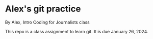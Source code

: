 # Alex's git practice

By Alex, Intro Coding for Journalists class

This repo is a class assignment to learn git. It is due January 26, 2024.